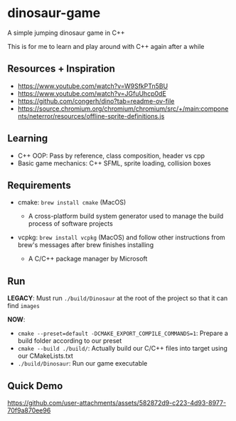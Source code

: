 # dinosaur-game

A simple jumping dinosaur game in C++

This is for me to learn and play around with C++ again after a while

## Resources + Inspiration

- https://www.youtube.com/watch?v=W9SfkPTn5BU
- https://www.youtube.com/watch?v=JGfuUhcp0dE
- https://github.com/congerh/dino?tab=readme-ov-file
- https://source.chromium.org/chromium/chromium/src/+/main:components/neterror/resources/offline-sprite-definitions.js

## Learning

- C++ OOP: Pass by reference, class composition, header vs cpp
- Basic game mechanics: C++ SFML, sprite loading, collision boxes

## Requirements

- cmake: `brew install cmake` (MacOS)
  - A cross-platform build system generator used to manage the build process of software projects

- vcpkg: `brew install vcpkg` (MacOS) and follow other instructions from brew's messages after brew finishes installing
  - A C/C++ package manager by Microsoft

## Run

**LEGACY**: Must run `./build/Dinosaur` at the root of the project so that it can find `images`

**NOW**:

- `cmake --preset=default -DCMAKE_EXPORT_COMPILE_COMMANDS=1`: Prepare a build folder according to our preset
- `cmake --build ./build/`: Actually build our C/C++ files into target using our CMakeLists.txt
- `./build/Dinosaur`: Run our game executable

## Quick Demo

https://github.com/user-attachments/assets/582872d9-c223-4d93-8977-70f9a870ee96
